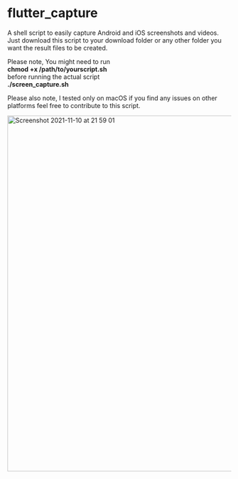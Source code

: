 # flutter_capture
A shell script to easily capture Android and iOS screenshots and videos.
Just download this script to your download folder or any other folder you want the result files to be created.

Please note, You might need to run</br>
**chmod +x /path/to/yourscript.sh**</br>
before running the actual script</br>
**./screen_capture.sh**</br>

Please also note, I tested only on macOS if you find any issues on other platforms feel free to contribute to this script.

<img width="801" alt="Screenshot 2021-11-10 at 21 59 01" src="https://user-images.githubusercontent.com/10864805/141200323-19fc21e9-0538-440a-923a-185a663c3f48.png">
